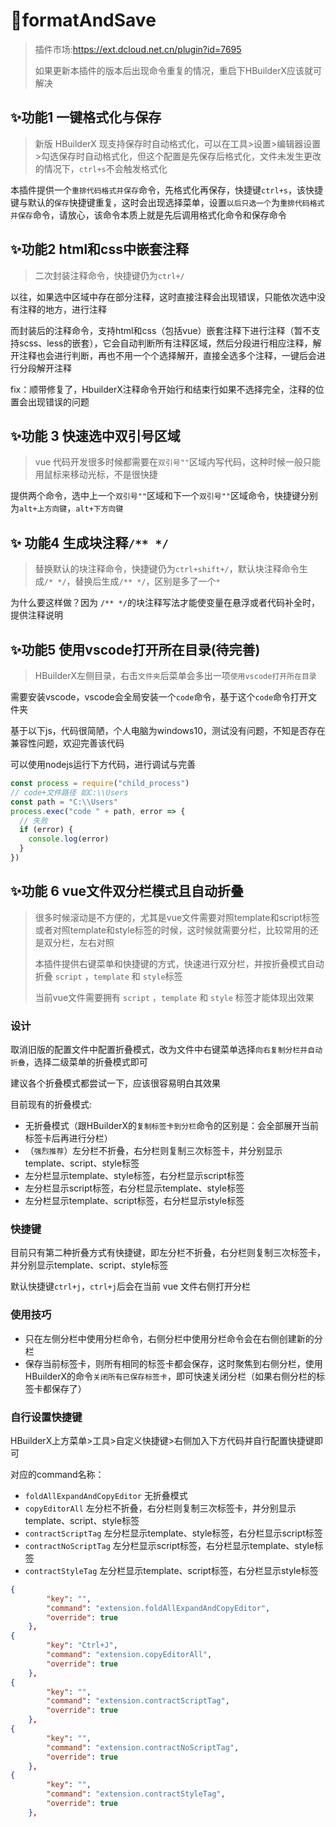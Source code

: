 # 🎉formatAndSave

> 插件市场:<https://ext.dcloud.net.cn/plugin?id=7695>
>
> 如果更新本插件的版本后出现命令重复的情况，重启下HBuilderX应该就可解决

## ✨功能1 一键格式化与保存

> 新版 HBuilderX 现支持保存时自动格式化，可以在工具>设置>编辑器设置>勾选保存时自动格式化，但这个配置是先保存后格式化，文件未发生更改的情况下，`ctrl+s`不会触发格式化

本插件提供一个`重排代码格式并保存`命令，先格式化再保存，快捷键`ctrl+s`，该快捷键与默认的`保存`快捷键重复，这时会出现选择菜单，设置`以后只选一个`为`重排代码格式并保存`命令，请放心，该命令本质上就是先后调用格式化命令和保存命令

## ✨功能2 html和css中嵌套注释

> 二次封装注释命令，快捷键仍为`ctrl+/`

以往，如果选中区域中存在部分注释，这时直接注释会出现错误，只能依次选中没有注释的地方，进行注释

而封装后的注释命令，支持html和css（包括vue）嵌套注释下进行注释（暂不支持scss、less的嵌套），它会自动判断所有注释区域，然后分段进行相应注释，解开注释也会进行判断，再也不用一个个选择解开，直接全选多个注释，一键后会进行分段解开注释

fix：顺带修复了，HbuilderX注释命令开始行和结束行如果不选择完全，注释的位置会出现错误的问题

##  ✨功能 3 快速选中双引号区域

> vue 代码开发很多时候都需要在`双引号""`区域内写代码，这种时候一般只能用鼠标来移动光标，不是很快捷

提供两个命令，选中上一个`双引号""`区域和下一个`双引号""`区域命令，快捷键分别为`alt+上方向键`，`alt+下方向键`

## ✨  功能4 生成块注释`/** */`

> 替换默认的块注释命令，快捷键仍为`ctrl+shift+/`，默认块注释命令生成`/* */`，替换后生成`/** */`，区别是多了一个`*`

为什么要这样做？因为 `/** */`的块注释写法才能使变量在悬浮或者代码补全时，提供注释说明

## ✨功能5 使用vscode打开所在目录(待完善)

> HBuilderX左侧目录，右击`文件夹`后菜单会多出一项`使用vscode打开所在目录`

需要安装vscode，vscode会全局安装一个`code`命令，基于这个`code`命令打开文件夹

基于以下js，代码很简陋，个人电脑为windows10，测试没有问题，不知是否存在兼容性问题，欢迎完善该代码

可以使用nodejs运行下方代码，进行调试与完善

```js
const process = require("child_process")
// code+文件路径 如C:\\Users
const path = "C:\\Users"
process.exec("code " + path, error => {
  // 失败
  if (error) {
    console.log(error)
  }
})
```

## ✨功能 6 vue文件双分栏模式且自动折叠

> 很多时候滚动是不方便的，尤其是vue文件需要对照template和script标签或者对照template和style标签的时候，这时候就需要分栏，比较常用的还是双分栏，左右对照
>
> 本插件提供右键菜单和快捷键的方式，快速进行双分栏，并按折叠模式自动折叠 `script` ，`template` 和 `style`标签 
>
> 当前vue文件需要拥有 `script` ，`template` 和 `style` 标签才能体现出效果

### 设计

取消旧版的配置文件中配置折叠模式，改为文件中右键菜单选择`向右复制分栏并自动折叠`，选择二级菜单的折叠模式即可

建议各个折叠模式都尝试一下，应该很容易明白其效果

目前现有的折叠模式:

- 无折叠模式（跟HBuilderX的`复制标签卡到分栏`命令的区别是：会全部展开当前标签卡后再进行分栏）
- （`强烈推荐`）左分栏不折叠，右分栏则复制三次标签卡，并分别显示template、script、style标签
- 左分栏显示template、style标签，右分栏显示script标签
- 左分栏显示script标签，右分栏显示template、style标签
- 左分栏显示template、script标签，右分栏显示style标签

###  快捷键

目前只有第二种折叠方式有快捷键，即左分栏不折叠，右分栏则复制三次标签卡，并分别显示template、script、style标签

默认快捷键`ctrl+j`，`ctrl+j`后会在当前 vue 文件右侧打开分栏

### 使用技巧

- 只在左侧分栏中使用分栏命令，右侧分栏中使用分栏命令会在右侧创建新的分栏
- 保存当前标签卡，则所有相同的标签卡都会保存，这时聚焦到右侧分栏，使用HBuilderX的命令`关闭所有已保存标签卡`，即可快速关闭分栏（如果右侧分栏的标签卡都保存了）

### 自行设置快捷键

HBuilderX上方菜单>工具>自定义快捷键>右侧加入下方代码并自行配置快捷键即可

对应的command名称：

- `foldAllExpandAndCopyEditor` 无折叠模式
- `copyEditorAll` 左分栏不折叠，右分栏则复制三次标签卡，并分别显示template、script、style标签 
- `contractScriptTag` 左分栏显示template、style标签，右分栏显示script标签
- `contractNoScriptTag` 左分栏显示script标签，右分栏显示template、style标签
- `contractStyleTag` 左分栏显示template、script标签，右分栏显示style标签

```json
{
		"key": "",
		"command": "extension.foldAllExpandAndCopyEditor",
		"override": true
	},
{
		"key": "Ctrl+J",
		"command": "extension.copyEditorAll",
		"override": true
	},
{
		"key": "",
		"command": "extension.contractScriptTag",
		"override": true
	},
{
		"key": "",
		"command": "extension.contractNoScriptTag",
		"override": true
	},
{
		"key": "",
		"command": "extension.contractStyleTag",
		"override": true
	},
```
